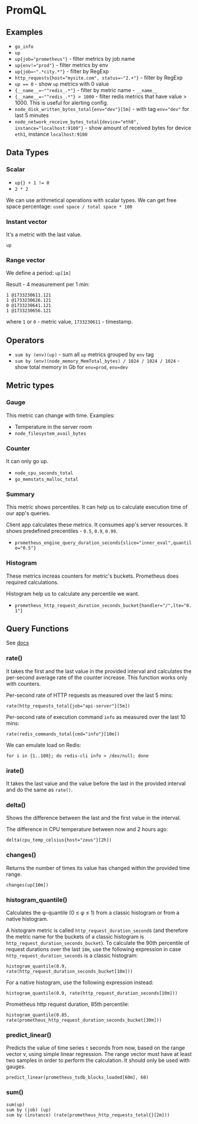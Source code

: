 # PromQL

## Examples

- `go_info`
- `up`
- `up{job="prometheus"}` - filter metrics by job name
- `up{env!="prod"}` - filter metrics by env
- `up{job=~".*city.*"}` - filter by RegExp
- `http_requests{host="mysite.com", status=~"2.+"}` - filter by RegExp
- `up == 0` - show `up` metrics with 0 value
- `{__name__=~"^redis_.*"}` - filter by metric name - `__name__`
- `{__name__=~"^redis_.*"} > 1000` - filter redis metrics that have value > 1000. This is useful for alerting config.
- `node_disk_written_bytes_total{env="dev"}[5m]` - with tag `env="dev"` for last 5 minutes
- `node_network_receive_bytes_total{device="eth0", instance="localhost:9100"}` - show amount of received bytes for device `eth1`, instance `localhost:9100`

## Data Types

### Scalar

- `up{} + 1 != 0`
- `2 * 2`

We can use arithmetical operations with scalar types. We can get free space percentage: `used space / total space * 100` 

### Instant vector

It's a metric with the last value.

`up`

### Range vector

We define a period: `up[1m]`

Result - 4 measurement per 1 min:

```
1 @1733230611.121
1 @1733230626.121
0 @1733230641.121
1 @1733230656.121
```
where `1` or `0` - metric value, `1733230611` - timestamp.

## Operators

- `sum by (env)(up)` - sum all `up` metrics grouped by `env` tag
- `sum by (env)(node_memory_MemTotal_bytes) / 1024 / 1024 / 1024` - show total memory in Gb for `env=prod`, `env=dev`

## Metric types

### Gauge

This metric can change with time. Examples:

- Temperature in the server room
- `node_filesystem_avail_bytes`

### Counter

It can only go up.

- `node_cpu_seconds_total`
- `go_memstats_malloc_total`

### Summary

This metric shows percentiles. It can help us to calculate execution time of our app's queries.

Client app calculates these metrics. It consumes app's server resources. It shows predefined precentiles - `0.5`, `0.9`, `0.99`.

- `prometheus_engine_query_duration_seconds{slice="inner_eval",quantile="0.5"}`

### Histogram

These metrics increas counters for metric's buckets. Prometheus does required calculations.

Histogram help us to calculate any percentile we want.

- `prometheus_http_request_duration_seconds_bucket{handler="/",lte="0.1"}`

## Query Functions

See [docs](https://prometheus.io/docs/prometheus/latest/querying/functions/)

### rate()

It takes the first and the last value in the provided interval and calculates the per-second average rate of the counter increase. This function works only with counters.

Per-second rate of HTTP requests as measured over the last 5 mins:
```
rate(http_requests_total{job="api-server"}[5m])
```

Per-second rate of execution command `info` as measured over the last 10 mins:
```
rate(redis_commands_total{cmd="info"}[10m])
```

We can emulate load on Redis:

```
for i in {1..100}; do redis-cli info > /dev/null; done
```

### irate()

It takes the last value and the value before the last in the provided interval and do the same as `rate()`.

### delta()

Shows the difference between the last and the first value in the interval.

The difference in CPU temperature between now and 2 hours ago:
```
delta(cpu_temp_celsius{host="zeus"}[2h])
```

### changes()

Returns the number of times its value has changed within the provided time range.

```
changes(up[10m])
```

### histogram_quantile()

Calculates the φ-quantile (0 ≤ φ ≤ 1) from a classic histogram or from a native histogram.

A histogram metric is called `http_request_duration_second`s (and therefore the metric name for the buckets of a classic histogram is `http_request_duration_seconds_bucket`).
To calculate the 90th percentile of request durations over the last `10m`, use the following expression in case `http_request_duration_seconds` is a classic histogram:

```
histogram_quantile(0.9, rate(http_request_duration_seconds_bucket[10m]))
```

For a native histogram, use the following expression instead:

```
histogram_quantile(0.9, rate(http_request_duration_seconds[10m]))
```

Prometheus http request duration, 85th percentile:
```
histogram_quantile(0.85, rate(prometheus_http_request_duration_seconds_bucket[30m]))
```

### predict_linear()

Predicts the value of time series `t` seconds from now, based on the range vector v, using simple linear regression.
The range vector must have at least two samples in order to perform the calculation.
It should only be used with gauges.

```
predict_linear(prometheus_tsdb_blocks_loaded[60m], 60)
```

### sum()

```
sum(up)
sum by (job) (up)
sum by (instance) (rate(prometheus_http_requests_total{}[2m]))
```
